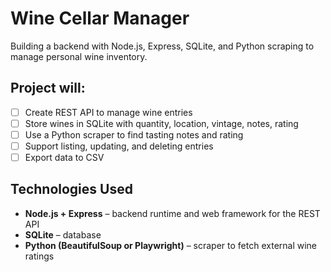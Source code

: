 # Wine Cellar Manager

Building a backend with Node.js, Express, SQLite, and Python scraping to manage personal wine inventory.

## Project will:
- [ ] Create REST API to manage wine entries  
- [ ] Store wines in SQLite with quantity, location, vintage, notes, rating  
- [ ] Use a Python scraper to find tasting notes and rating
- [ ] Support listing, updating, and deleting entries   
- [ ] Export data to CSV  

## Technologies Used
- **Node.js + Express** – backend runtime and web framework for the REST API  
- **SQLite** – database
- **Python (BeautifulSoup or Playwright)** – scraper to fetch external wine ratings  
